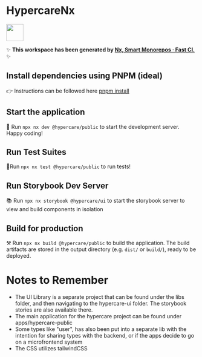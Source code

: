 # HypercareNx

<a alt="Nx logo" href="https://nx.dev" target="_blank" rel="noreferrer"><img src="https://raw.githubusercontent.com/nrwl/nx/master/images/nx-logo.png" width="45"></a>

✨ **This workspace has been generated by [Nx, Smart Monorepos · Fast CI.](https://nx.dev)** ✨

## Install dependencies using PNPM (ideal)

👉 Instructions can be followed here [pnpm install](https://pnpm.io/installation#using-corepack)

## Start the application

🚀 Run `npx nx dev @hypercare/public` to start the development server. Happy coding!

## Run Test Suites

🚦Run `npx nx test @hypercare/public` to run tests!

## Run Storybook Dev Server

📚 Run `npx nx storybook @hypercare/ui` to start the storybook server to view and build components in isolation

## Build for production

⚒️ Run `npx nx build @hypercare/public` to build the application. The build artifacts are stored in the output directory (e.g. `dist/` or `build/`), ready to be deployed.

# Notes to Remember

- The UI Library is a separate project that can be found under the libs folder, and then navigating to the hypercare-ui folder. The storybook stories are also available there.
- The main application for the hypercare project can be found under apps/hypercare-public
- Some types like "user", has also been put into a separate lib with the intention for sharing types with the backend, or if the apps decide to go on a microfrontend system
- The CSS utilizes tailwindCSS
